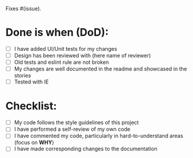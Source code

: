 Fixes #(issue).

# Done is when (DoD):
- [ ] I have added UI/Unit tests for my changes
- [ ] Design has been reviewed with (here name of reviewer)
- [ ] Old tests and eslint rule are not broken
- [ ] My changes are well documented in the readme and showcased in the stories 
- [ ] Tested with IE

# Checklist:
- [ ] My code follows the style guidelines of this project
- [ ] I have performed a self-review of my own code
- [ ] I have commented my code, particularly in hard-to-understand areas (focus on **WHY**)
- [ ] I have made corresponding changes to the documentation
